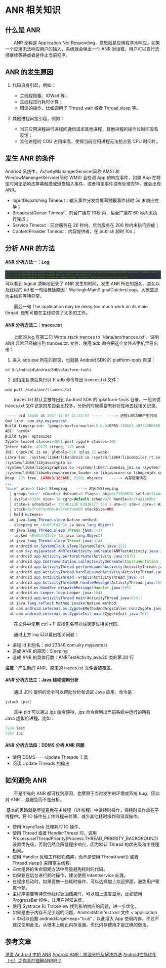 # ANR 相关知识 

## 什么是 ANR

　　ANR 全称是 Application Not Responding，意思就是应用程序未响应。如果一个应用无法响应用户的输入，系统就会弹出一个 ANR 对话框，用户可以自行选择继续等待或者是停止当前程序。

## ANR 的发生原因

1. 代码自身引起，例如：
   * 主线程阻塞、IOWait 等；
   
   
   - 主线程进行耗时计算；
   - 错误的操作，比如调用了 Thread.wait 或者 Thread.sleep 等。
   
2. 其他进程间接引起，例如：

   * 当前应用进程进行进程间通信请求其他进程，其他进程的操作长时间没有反馈；
   * 其他进程的 COU 占用率高，使得当前应用进程无法抢占到 CPU 时间片。

## 发生 ANR 的条件

 Andriod 系统中，ActivityManangerService(简称 AMS) 和 WindowManangerService(简称 WMS) 会检测 App 的响应事件，如果 App 在特定时间无法响应屏幕触摸或键盘输入事件，或者特定事件没有处理完毕，就会出现 ANR。

* InputDispatching Timeout：输入事件分发或屏幕触摸事件超时 5s 未响应完毕；
* BroadcastQueue Timeout：前台广播在 10秒 内、后台广播在 60 秒内未执行完成；
* Service Timeout：前台服务在 20 秒内、后台服务在 200 秒内未执行完成；
* ContentProvider Timeout：内容提供者，在 publish 超时 10s；

## 分析 ANR 的方法

#### ANR 分析方法一：Log

![](image/ANR_LOG.png)
　　可以看到 logcat 清晰地记录了 ANR 发生的时间，发生 ANR 所在的报名、类名以及线程的 tid 和一句话概括原因：WaitingInMainSignalCatcherLoop，大概意思为主线程等待异常。

　　最后一句 The application may be doing too much work on its main thread. 告知可能在主线程做了太多的工作。

#### ANR 分析方法二：traces.txt

　　上面的 log 有第二句 Wrote stack trances to '/data/anr/trances.txt'，说明 ANR 异常已经输出到 trances.txt 文件，使用 adb 命令把这个文件从手机里导出来：

1. 进入 adb.exe 所在的目录，也就是 Android SDK 的 platform-tools 目录：

```
cd D:\Android\AndroidSdk\platform-tools
```

2. 到指定目录后执行以下 adb 命令导出 trances.txt 文件：

```
adb pull /data/anr/trances.txt
```

　　traces.txt 默认会被导出到 Android SDK 的 \platform-tools 目录。一般来说 traces.txt 文件记录的东西会比较多，分析的时候需要有针对性地去找相关记录。

```java
----- pid 23346 at 2017-11-07 11:33:57 -----  ----> 进程id和ANR产生时间
Cmd line: com.sky.myjavatest
Build fingerprint: 'google/marlin/marlin:8.0.0/OPR3.170623.007/4286350:user/release-keys'
ABI: 'arm64'
Build type: optimized
Zygote loaded classes=4681 post zygote classes=106
Intern table: 42675 strong; 137 weak
JNI: CheckJNI is on; globals=526 (plus 22 weak)
Libraries: /system/lib64/libandroid.so /system/lib64/libcompiler_rt.so
/system/lib64/libjavacrypto.so
/system/lib64/libjnigraphics.so /system/lib64/libmedia_jni.so /system/lib64/libsoundpool.so
/system/lib64/libwebviewchromium_loader.so libjavacore.so libopenjdk.so (9)
Heap: 22% free, 1478KB/1896KB; 21881 objects    ----> 内存使用情况
...
"main" prio=5 tid=1 Sleeping    ----> 原因为Sleeping
  | group="main" sCount=1 dsCount=0 flags=1 obj=0x733d0670 self=0x74a4abea00
  | sysTid=23346 nice=-10 cgrp=default sched=0/0 handle=0x74a91ab9b0
  | state=S schedstat=( 391462128 82838177 354 ) utm=33 stm=4 core=3 HZ=100
  | stack=0x7fe6fac000-0x7fe6fae000 stackSize=8MB
  | held mutexes=
  at java.lang.Thread.sleep(Native method)
  - sleeping on <0x053fd2c2> (a java.lang.Object)
  at java.lang.Thread.sleep(Thread.java:373)
  - locked <0x053fd2c2> (a java.lang.Object)
  at java.lang.Thread.sleep(Thread.java:314)
  at android.os.SystemClock.sleep(SystemClock.java:122)
  at com.sky.myjavatest.ANRTestActivity.onCreate(ANRTestActivity.java:20) ----> 产生ANR的包名以及具体行数
  at android.app.Activity.performCreate(Activity.java:6975)
  at android.app.Instrumentation.callActivityOnCreate(Instrumentation.java:1213)
  at android.app.ActivityThread.performLaunchActivity(ActivityThread.java:2770)
  at android.app.ActivityThread.handleLaunchActivity(ActivityThread.java:2892)
  at android.app.ActivityThread.-wrap11(ActivityThread.java:-1)
  at android.app.ActivityThread$H.handleMessage(ActivityThread.java:1593)
  at android.os.Handler.dispatchMessage(Handler.java:105)
  at android.os.Looper.loop(Looper.java:164)
  at android.app.ActivityThread.main(ActivityThread.java:6541)
  at java.lang.reflect.Method.invoke(Native method)
  at com.android.internal.os.Zygote$MethodAndArgsCaller.run(Zygote.java:240)
  at com.android.internal.os.ZygoteInit.main(ZygoteInit.java:767)
```

　　在文件中使用 ctrl + F 查找包名可以快速定位相关代码。

　　通过上方 log 可以看出相关问题：

* 进程 id 和包名：pid 23346 com.sky.myjavatest
* 造成 ANR 的原因：Sleeping
* 造成 ANR 的具体行数：ANRTestActivity.java:20 类的第 20 行

**注意**：产生新的 ANR，原来的 traces.txt 文件会被覆盖。

#### ANR 分析方法三：Java 线程调用分析

　　通过 JDK 提供的命令可以帮助分析和调试 Java 应用，命令是：

```java
jstack {pid}
```

　　其中 pid 可以通过 jps 命令获得，jps 命令会列出当前系统中运行的所有 Java 虚拟机进程，比如：

```java
7266 Test
7267 Jps
```

#### ANR 分析方法四：DDMS 分析 ANR 问题

* 使用 DDMS-----Update Threads 工具
* 阅读 Update Threads 的输出



## 如何避免 ANR

　　不是所有的 ANR 都可找到原因，也受限于当时发生的环境或系统 bug，因此对 ANR ，是避免而不是分析。

​		基本的思路就是尽量避免在主线程（UI 线程）中做耗时操作，将耗时操作放在子线程中。将 IO 操作在工作线程来处理，减少其他耗时操作和错误操作。

* 使用 AsyncTask 处理耗时 IO 操作。
* 使用 Thread 或者 HandlerThread 时，调用 Process.setThreadPriority(Process.THREAD_PRIORITY_BACKGROUND)设置优先级，否则仍然会降低程序响应，因为默认 Thread 的优先级和主线程相同。
* 使用 Handler 处理工作线程结果，而不是使用 Thread.wait() 或者 Thread.sleep() 来阻塞主线程。
* 四大组件的生命周期方法中尽量避免耗时的代码。
* 如果要在后台进行耗时操作，建议使用 Intentservice 处理。
* 在程序启动时，如果要做一些耗时操作，可以选择加上欢迎界面，避免用户察觉卡顿。
* 主程序需要等待其他线程返回结果时，可以加上进度显示，比如使用 ProgressBar 控件，让用户得知进度。
* 使用 Systrace 和 TraceView 找到影响响应的问题，进一步优化。
* 如果是由于内存不足引起的问题，AndroidManifest.xml 文件 < application > 中可以设置 android:largeHeap="true"，以此增大 App 使用内存。不过不建议使用此法，从根本上防止内存泄漏，优化内存使用才是正确的做法。



## 参考文章

[说说 Android 中的 ANR](https://droidyue.com/blog/2015/07/18/anr-in-android/)
[Android ANR：原理分析及解决办法](https://www.jianshu.com/p/388166988cef)
[Android性能优化（七）之你真的理解ANR吗？](https://juejin.im/post/58e5bd6dda2f60005fea525c)


